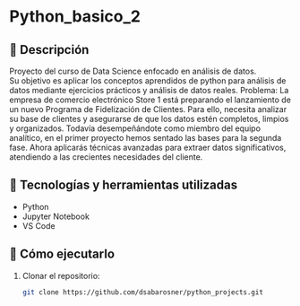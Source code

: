 # Python_basico_2

## 📝 Descripción
Proyecto del curso de Data Science enfocado en análisis de datos.  
Su objetivo es aplicar los conceptos aprendidos de python para análisis de datos mediante ejercicios prácticos y análisis de datos reales.
Problema: La empresa de comercio electrónico Store 1 está preparando el lanzamiento de un nuevo Programa de Fidelización de Clientes. Para ello, necesita analizar su base de clientes y asegurarse de que los datos estén completos, limpios y organizados. Todavía desempeñándote como miembro del equipo analítico, en el primer proyecto hemos sentado las bases para la segunda fase. Ahora aplicarás técnicas avanzadas para extraer datos significativos, atendiendo a las crecientes necesidades del cliente.

## 🧠 Tecnologías y herramientas utilizadas
- Python 
- Jupyter Notebook
- VS Code

## 🚀 Cómo ejecutarlo
1. Clonar el repositorio:
   ```bash
   git clone https://github.com/dsabarosner/python_projects.git
